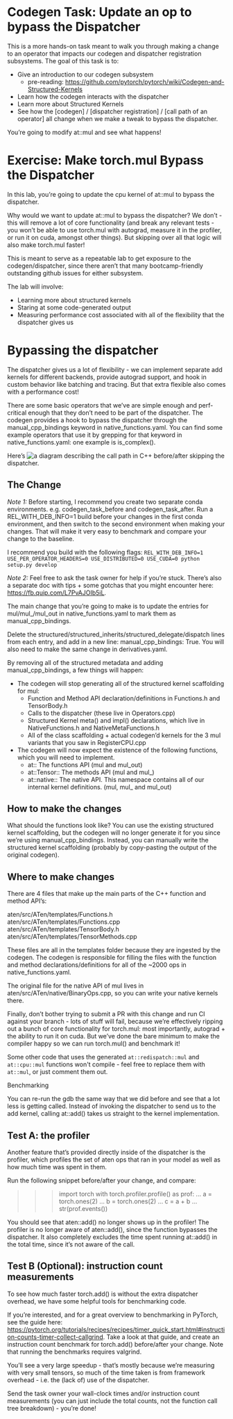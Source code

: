 # Codegen Task: Update an op to bypass the Dispatcher

This is a more hands-on task meant to walk you through making a change to an operator that impacts our codegen and dispatcher registration subsystems. The goal of this task is to:

* Give an introduction to our codegen subsystem
    * pre-reading: https://github.com/pytorch/pytorch/wiki/Codegen-and-Structured-Kernels
* Learn how the codegen interacts with the dispatcher
* Learn more about Structured Kernels
* See how the [codegen] / [dispatcher registration] / [call path of an operator] all change when we make a tweak to bypass the dispatcher.

You’re going to modify at::mul and see what happens!

# Exercise: Make torch.mul Bypass the Dispatcher

In this lab, you’re going to update the cpu kernel of at::mul to bypass the dispatcher.

Why would we want to update at::mul to bypass the dispatcher? We don’t - this will remove a lot of core functionality (and break any relevant tests - you won’t be able to use torch.mul with autograd, measure it in the profiler, or run it on cuda, amongst other things). But skipping over all that logic will also make torch.mul faster!

This is meant to serve as a repeatable lab to get exposure to the codegen/dispatcher, since there aren’t that many bootcamp-friendly outstanding github issues for either subsystem.

The lab will involve:

* Learning more about structured kernels
* Staring at some code-generated output
* Measuring performance cost associated with all of the flexibility that the dispatcher gives us

# Bypassing the dispatcher

The dispatcher gives us a lot of flexibility - we can implement separate add kernels for different backends, provide autograd support, and hook in custom behavior like batching and tracing. But that extra flexible also comes with a performance cost!

There are some basic operators that we’ve are simple enough and perf-critical enough that they don’t need to be part of the dispatcher. The codegen provides a hook to bypass the dispatcher through the manual_cpp_bindings keyword in native_functions.yaml. You can find some example operators that use it by grepping for that keyword in native_functions.yaml: one example is is_complex().

Here’s ![a diagram](https://pasteboard.co/NAhXmNPm39Lx.png) describing the call path in C++ before/after skipping the dispatcher.


## The Change

*Note 1:* Before starting, I recommend you create two separate conda environments. e.g. codegen_task_before and codegen_task_after. Run a REL_WITH_DEB_INFO=1 build before your changes in the first conda environment, and then switch to the second environment when making your changes. That will make it very easy to benchmark and compare your change to the baseline.

I recommend you build with the following flags: `REL_WITH_DEB_INFO=1 USE_PER_OPERATOR_HEADERS=0 USE_DISTRIBUTED=0 USE_CUDA=0 python setup.py develop`

*Note 2:* Feel free to ask the task owner for help if you’re stuck. There’s also a separate doc with tips + some gotchas that you might encounter here: https://fb.quip.com/L7PvAJOIb5iL.

The main change that you’re going to make is to update the entries for mul/mul_/mul_out in native_functions.yaml to mark them as manual_cpp_bindings.

Delete the structured/structured_inherits/structured_delegate/dispatch lines from each entry, and add in a new line: manual_cpp_bindings: True. You will also need to make the same change in derivatives.yaml.

By removing all of the structured metadata and adding manual_cpp_bindings, a few things will happen:

* The codegen will stop generating all of the structured kernel scaffolding for mul:
    * Function and Method API declaration/definitions in Functions.h and TensorBody.h
    * Calls to the dispatcher (these live in Operators.cpp)
    * Structured Kernel meta() and impl() declarations, which live in NativeFunctions.h and NativeMetaFunctions.h
    * All of the class scaffolding + actual codegen’d kernels for the 3 mul variants that you saw in RegisterCPU.cpp
* The codegen will now expect the existence of the following functions, which you will need to implement.
    * at:: The functions API (mul and mul_out)
    * at::Tensor:: The methods API (mul and mul_)
    * at::native:: The native API. This namespace contains all of our internal kernel definitions. (mul, mul_ and mul_out)

## How to make the changes

What should the functions look like? You can use the existing structured kernel scaffolding, but the codegen will no longer generate it for you since we’re using manual_cpp_bindings. Instead, you can manually write the structured kernel scaffolding (probably by copy-pasting the output of the original codegen).

## Where to make changes

There are 4 files that make up the main parts of the C++ function and method API’s:

aten/src/ATen/templates/Functions.h
aten/src/ATen/templates/Functions.cpp
aten/src/ATen/templates/TensorBody.h
aten/src/ATen/templates/TensorMethods.cpp

These files are all in the templates folder because they are ingested by the codegen. The codegen is responsible for filling the files with the function and method declarations/definitions for all of the ~2000 ops in native_functions.yaml.

The original file for the native API of mul lives in aten/src/ATen/native/BinaryOps.cpp, so you can write your native kernels there.

Finally, don’t bother trying to submit a PR with this change and run CI against your branch - lots of stuff will fail, because we’re effectively ripping out a bunch of core functionality for torch.mul: most importantly, autograd + the ability to run it on cuda. But we’ve done the bare minimum to make the compiler happy so we can run torch.mul() and benchmark it!

Some other code that uses the generated `at::redispatch::mul` and `at::cpu::mul` functions won't compile - feel free to replace them with `at::mul`, or just comment them out.

Benchmarking

You can re-run the gdb the same way that we did before and see that a lot less is getting called. Instead of invoking the dispatcher to send us to the add kernel, calling at::add() takes us straight to the kernel implementation.

## Test A: the profiler

Another feature that’s provided directly inside of the dispatcher is the profiler, which profiles the set of aten ops that ran in your model as well as how much time was spent in them.

Run the following snippet before/after your change, and compare:

>>> import torch
>>> with torch.profiler.profile() as prof:
...     a = torch.ones(2)
...     b = torch.ones(2)
...     c = a + b
...
>>> str(prof.events())


You should see that aten::add() no longer shows up in the profiler! The profiler is no longer aware of aten::add(), since the function bypasses the dispatcher. It also completely excludes the time spent running at::add() in the total time, since it’s not aware of the call.

## Test B (Optional): instruction count measurements

To see how much faster torch.add() is without the extra dispatcher overhead, we have some helpful tools for benchmarking code.

If you’re interested, and for a great overview to benchmarking in PyTorch, see the guide here: https://pytorch.org/tutorials/recipes/recipes/timer_quick_start.html#instruction-counts-timer-collect-callgrind. Take a look at that guide, and create an instruction count benchmark for torch.add() before/after your change. Note that running the benchmarks requires valgrind.

You’ll see a very large speedup - that’s mostly because we’re measuring with very small tensors, so much of the time taken is from framework overhead - i.e. the (lack of) use of the dispatcher.

Send the task owner your wall-clock times and/or instruction count measurements (you can just include the total counts, not the function call tree breakdown) - you’re done!

